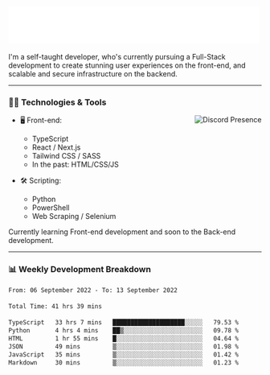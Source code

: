 <img src="assets/wave.svg" alt=":wave:" />

I'm a self-taught developer, who's currently pursuing a Full-Stack development to create stunning user experiences on the front-end, and scalable and secure infrastructure on the backend.

---

### 🧑‍💻 Technologies & Tools

<a href="https://discord.com/users/414304208649453568" target="_blank" rel="nofollow">
   <img src="https://lanyard-profile-readme.vercel.app/api/414304208649453568?idleMessage=Probably%20doing%20something%20else..." alt="Discord Presence" align="right">
</a>

- 🖥️ Front-end:

  - TypeScript
  - React / Next.js
  - Tailwind CSS / SASS
  - In the past: HTML/CSS/JS

- 🛠 Scripting:

  - Python
  - PowerShell
  - Web Scraping / Selenium

Currently learning Front-end development and soon to the Back-end development.

---

### 📊 Weekly Development Breakdown

<!-- ![ccrsxx's GitHub Stats](https://github-readme-stats.vercel.app/api?username=ccrsxx&count_private=true&theme=tokyonight) -->
<!-- ![ccrsxx's Top Langs](https://github-readme-stats.vercel.app/api/top-langs/?username=ccrsxx&hide=lua,java,html&theme=tokyonight) -->

<!--START_SECTION:waka-->

```text
From: 06 September 2022 - To: 13 September 2022

Total Time: 41 hrs 39 mins

TypeScript   33 hrs 7 mins   ████████████████████░░░░░   79.53 %
Python       4 hrs 4 mins    ██▒░░░░░░░░░░░░░░░░░░░░░░   09.78 %
HTML         1 hr 55 mins    █░░░░░░░░░░░░░░░░░░░░░░░░   04.64 %
JSON         49 mins         ▒░░░░░░░░░░░░░░░░░░░░░░░░   01.98 %
JavaScript   35 mins         ▒░░░░░░░░░░░░░░░░░░░░░░░░   01.42 %
Markdown     30 mins         ▒░░░░░░░░░░░░░░░░░░░░░░░░   01.23 %
```

<!--END_SECTION:waka-->
